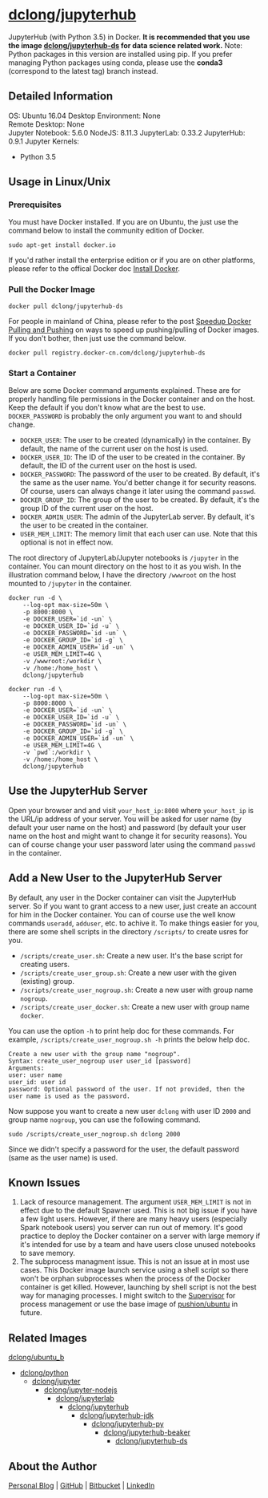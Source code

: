 # [dclong/jupyterhub](https://hub.docker.com/r/dclong/jupyterhub/)

JupyterHub (with Python 3.5) in Docker.
**It is recommended that you use the image
[dclong/jupyterhub-ds](https://hub.docker.com/r/dclong/jupyterhub-ds/)
for data science related work.**
Note: Python packages in this version are installed using pip.
If you prefer managing Python packages using conda,
please use the **conda3** (correspond to the latest tag) branch instead.

## Detailed Information

OS: Ubuntu 16.04
Desktop Environment: None  
Remote Desktop: None  
Jupyter Notebook: 5.6.0
NodeJS: 8.11.3
JupyterLab: 0.33.2
JupyterHub: 0.9.1
Jupyter Kernels:  
- Python 3.5

## Usage in Linux/Unix

### Prerequisites
You must have Docker installed.
If you are on Ubuntu,
the just use the command below to install the community edition of Docker.
```
sudo apt-get install docker.io
```
If you'd rather install the enterprise edition
or if you are on other platforms, 
please refer to the offical Docker doc [Install Docker](https://docs.docker.com/install/).

### Pull the Docker Image
```
docker pull dclong/jupyterhub-ds
```
For people in mainland of China,
please refer to the post
[Speedup Docker Pulling and Pushing](http://www.legendu.net/en/blog/speedup-docker-pulling-and-pushing/) 
on ways to speed up pushing/pulling of Docker images. 
If you don't bother,
then just use the command below.
```
docker pull registry.docker-cn.com/dclong/jupyterhub-ds
```

### Start a Container

Below are some Docker command arguments explained.
These are for properly handling file permissions in the Docker container and on the host.
Keep the default if you don't know what are the best to use.
`DOCKER_PASSWORD` is probably the only argument you want to and should change.

- `DOCKER_USER`: The user to be created (dynamically) in the container.
    By default, the name of the current user on the host is used.
- `DOCKER_USER_ID`: The ID of the user to be created in the container.
    By default, the ID of the current user on the host is used.
- `DOCKER_PASSWORD`: The password of the user to be created.
    By default, it's the same as the user name.
    You'd better change it for security reasons.
    Of course, users can always change it later using the command `passwd`.
- `DOCKER_GROUP_ID`: The group of the user to be created.
    By default, it's the group ID of the current user on the host.
- `DOCKER_ADMIN_USER`: The admin of the JupyterLab server.
    By default, it's the user to be created in the container.
- `USER_MEM_LIMIT`: The memory limit that each user can use.
    Note that this optional is not in effect now.
 
The root directory of JupyterLab/Jupyter notebooks is `/jupyter` in the container.
You can mount directory on the host to it as you wish.
In the illustration command below,
I have the directory `/wwwroot` on the host mounted to `/jupyter` in the container.

```
docker run -d \
    --log-opt max-size=50m \
    -p 8000:8000 \
    -e DOCKER_USER=`id -un` \
    -e DOCKER_USER_ID=`id -u` \
    -e DOCKER_PASSWORD=`id -un` \
    -e DOCKER_GROUP_ID=`id -g` \
    -e DOCKER_ADMIN_USER=`id -un` \
    -e USER_MEM_LIMIT=4G \
    -v /wwwroot:/workdir \
    -v /home:/home_host \
    dclong/jupyterhub
```

```
docker run -d \
    --log-opt max-size=50m \
    -p 8000:8000 \
    -e DOCKER_USER=`id -un` \
    -e DOCKER_USER_ID=`id -u` \
    -e DOCKER_PASSWORD=`id -un` \
    -e DOCKER_GROUP_ID=`id -g` \
    -e DOCKER_ADMIN_USER=`id -un` \
    -e USER_MEM_LIMIT=4G \
    -v `pwd`:/workdir \
    -v /home:/home_host \
    dclong/jupyterhub
```
## Use the JupyterHub Server

Open your browser and and visit `your_host_ip:8000`
where `your_host_ip` is the URL/ip address of your server.
You will be asked for user name (by default your user name on the host)
and password (by default your user name on the host and might want to change it for security reasons).
You can of course change your user password later
using the command `passwd` in the container.  

## Add a New User to the JupyterHub Server

By default,
any user in the Docker container can visit the JupyterHub server.
So if you want to grant access to a new user,
just create an account for him in the Docker container.
You can of course use the well know commands `useradd`, `adduser`, etc. to achive it.
To make things easier for you,
there are some shell scripts in the directory `/scripts/` to create usres for you.

- `/scripts/create_user.sh`: Create a new user. It's the base script for creating users.
- `/scripts/create_user_group.sh`: Create a new user with the given (existing) group.
- `/scripts/create_user_nogroup.sh`: Create a new user with group name `nogroup`.
- `/scripts/create_user_docker.sh`: Create a new user with group name `docker`.

You can use the option `-h` to print help doc for these commands.
For example, `/scripts/create_user_nogroup.sh -h` prints the below help doc.
```
Create a new user with the group name "nogroup".
Syntax: create_user_nogroup user user_id [password]
Arguments:
user: user name
user_id: user id
password: Optional password of the user. If not provided, then the user name is used as the password.
```
Now suppose you want to create a new user `dclong` with user ID `2000` and group name `nogroup`,
you can use the following command.
```
sudo /scripts/create_user_nogroup.sh dclong 2000
```
Since we didn't specify a password for the user,
the default password (same as the user name) is used.

## Known Issues

1. Lack of resource management.
    The argument `USER_MEM_LIMIT` is not in effect due to the default Spawner used.
    This is not big issue if you have a few light users. 
    However,
    if there are many heavy users (especially Spark notebook users) you server can run out of memory.
    It's good practice to deploy the Docker container on a server with large memory
    if it's intended for use by a team
    and have users close unused notebooks to save memory.  
2. The subprocess managment issue.
    This is not an issue at in most use cases.
    This Docker image launch service using a shell script
    so there won't be orphan subprocesses
    when the process of the Docker container is get killed.
    However, launching by shell script is not the best way for managing processes.
    I might switch to the [Supervisor](https://github.com/Supervisor/supervisor) for process management
    or use the base image of [pushion/ubuntu](https://github.com/phusion/baseimage-docker) in future.


## Related Images

[dclong/ubuntu_b](https://hub.docker.com/r/dclong/ubuntu_b/)

- [dclong/python](https://hub.docker.com/r/dclong/conda/)
    - [dclong/jupyter](https://hub.docker.com/r/dclong/jupyter/)
        - [dclong/jupyter-nodejs](https://hub.docker.com/r/dclong/jupyter-nodejs/)
            - [dclong/jupyterlab](https://hub.docker.com/r/dclong/jupyterlab)
                - [dclong/jupyterhub](https://hub.docker.com/r/dclong/jupyterhub/)
                    - [dclong/jupyterhub-jdk](https://hub.docker.com/r/dclong/jupyterhub-jdk/)
                        - [dclong/jupyterhub-py](https://hub.docker.com/r/dclong/jupyterhub-py/)
                            - [dclong/jupyterhub-beaker](https://hub.docker.com/r/dclong/jupyterhub-beakerx/)
                                - [dclong/jupyterhub-ds](https://hub.docker.com/r/dclong/jupyterhub-ds/)

## About the Author

[Personal Blog](http://www.legendu.net)   |   [GitHub](https://github.com/dclong)   |   [Bitbucket](https://bitbucket.org/dclong/)   |   [LinkedIn](http://www.linkedin.com/in/ben-chuanlong-du-1239b221/)
